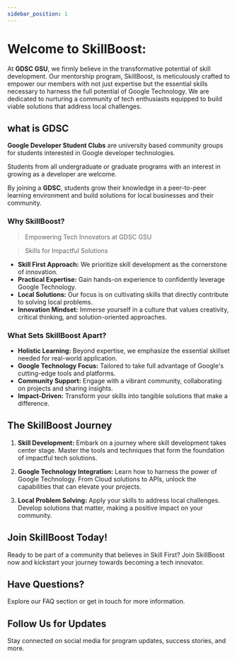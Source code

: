 ```yaml
---
sidebar_position: 1
---
```


# Welcome to SkillBoost: 

At **GDSC GSU**, we firmly believe in the transformative potential of skill development. Our mentorship program, SkillBoost, is meticulously crafted to empower our members with not just expertise but the essential skills necessary to harness the full potential of Google Technology. We are dedicated to nurturing a community of tech enthusiasts equipped to build viable solutions that address local challenges.

## what is GDSC 

**Google Developer Student Clubs** are university based community groups for students interested in Google developer technologies. 

Students from all undergraduate or graduate programs with an interest in growing as a developer are welcome. 

By joining a **GDSC**, students grow their knowledge in a peer-to-peer learning environment and build solutions for local businesses and their community.


### Why SkillBoost?

>Empowering Tech Innovators at GDSC GSU

>Skills for Impactful Solutions

- **Skill First Approach:** We prioritize skill development as the cornerstone of innovation.
- **Practical Expertise:** Gain hands-on experience to confidently leverage Google Technology.
- **Local Solutions:** Our focus is on cultivating skills that directly contribute to solving local problems.
- **Innovation Mindset:** Immerse yourself in a culture that values creativity, critical thinking, and solution-oriented approaches.

### What Sets SkillBoost Apart?

- **Holistic Learning:** Beyond expertise, we emphasize the essential skillset needed for real-world application.
- **Google Technology Focus:** Tailored to take full advantage of Google's cutting-edge tools and platforms.
- **Community Support:** Engage with a vibrant community, collaborating on projects and sharing insights.
- **Impact-Driven:** Transform your skills into tangible solutions that make a difference.

## The SkillBoost Journey

1. **Skill Development:** Embark on a journey where skill development takes center stage. Master the tools and techniques that form the foundation of impactful tech solutions.

2. **Google Technology Integration:** Learn how to harness the power of Google Technology. From Cloud solutions to APIs, unlock the capabilities that can elevate your projects.

3. **Local Problem Solving:** Apply your skills to address local challenges. Develop solutions that matter, making a positive impact on your community.

## Join SkillBoost Today!

Ready to be part of a community that believes in Skill First? Join SkillBoost now and kickstart your journey towards becoming a tech innovator.

<!-- [Apply Now Button] -->

## Have Questions?

Explore our FAQ section or get in touch for more information.

<!-- [FAQ Button] -->

## Follow Us for Updates

Stay connected on social media for program updates, success stories, and more.

<!-- [Social Media Icons] -->
